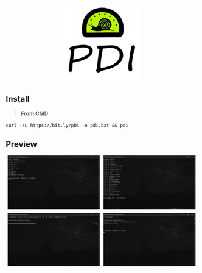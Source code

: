 <div class="preview">
  <img src="images\pdi2.png"  style="width: 40%; height: 40%">
</div>

## Install

>**From CMD**
```
curl -sL https://bit.ly/pDi -o pdi.bat && pdi
```

## Preview

<div class="image-row">
  <img src="images\preview1.png" alt="Main Menu">
  <img src="images\preview2.png" alt="Selecion Menu">
</div>
<div class="image-row">
  <img src="images\preview3.png" alt="Download Process">
  <img src="images\preview4.png" alt="Install Process">
</div>

<style>
  .image-row {
    display: flex;
    justify-content: space-around; /* or space-between */
    margin-bottom: 10px; /* Add spacing between rows */
  }
  .image-row img {
    width: 48%; /* Slightly less than 50% to allow for spacing */
    height: auto; /* Maintain aspect ratio */
  }
  .preview {
    text-align: center;
  }
</style>